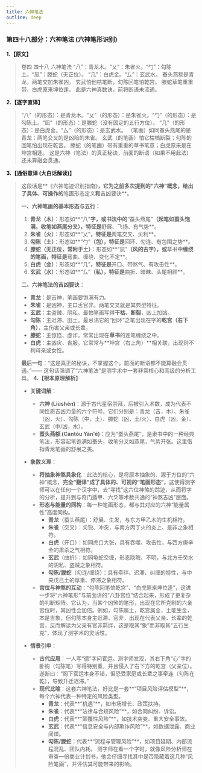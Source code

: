 ```yaml
---
title: 六神笔法
outline: deep
---
```

  
### **第四十八部分：六神笔法 (六神笔形识别)**

**1.【原文】**
> 卷四 四十八 六神笔法
> “八”：青龙木。“乂”：朱雀火。“勹”：勾陈土。“凨”：滕蛇（无正位）。
> “几”：白虎金。“厶”：玄武水。
> 蚕头燕额是青龙，两笔交加朱雀凶。
> 玄武怕他枯笔断，勾陈回笔怕乾宫。
> 滕蛇草笔重重带，白虎原来坤位逢。
> 此是六神真数诀，前将断语未流通。

**2.【逐字直译】**
> “八”（的形态）：是青龙木。“乂”（的形态）：是朱雀火。“勹”（的形态）：是勾陈土。“凨”（的形态）：是滕蛇（没有固定的五行方位）。
> “几”（的形态）：是白虎金。“厶”（的形态）：是玄武水。
> （笔画）如同蚕头燕尾的是青龙；两笔交叉的是凶险的朱雀。
> 玄武（的笔画）怕它枯槁断裂；勾陈的回笔怕出现在乾宫。
> 滕蛇（的笔画）带有重重的草书笔意；白虎原来是在坤宫相逢。
> 这是六神（笔法）的真正秘诀，前面的断语（如果不用此法）还未算融会贯通。

**3.【通俗意译 (大白话解读)】**
> 这段话是**《六神笔迹识别指南》**，它为之前多次提到的“六神”概念，给出了具体、可操作的**笔画形态定义**和**吉凶要诀**。
> 
> **一、六神笔画的基本形态与五行：**
> 
> 1.  **青龙（木）**：形态如**“八”**字，或书法中的**“蚕头燕尾”**（起笔如蚕头饱满，收笔如燕尾分叉），特征是**舒展、飞扬、有气势**。
> 2.  **朱雀（火）**：形态如**“乂”**，特征是**两笔交叉、尖利**。
> 3.  **勾陈（土）**：形态如**“勹”**（包），特征是**回环、勾连、有包围之势**。
> 4.  **滕蛇（无正位，常附于土）**：形态如**“凨”**（风的古字），或**草书**中缠绕的笔画，特征是**弯曲、缠绕、变化不定**。
> 5.  **白虎（金）**：形态如**“几”**，特征是**开口、带煞气、有攻击性**。
> 6.  **玄武（水）**：形态如**“厶”**（私），特征是**曲折、暗昧、头尾相顾**。
> 
> **二、六神笔法的吉凶要诀：**
> 
> *   **青龙**：是吉神，笔画要饱满有力。
> *   **朱雀**：是凶神，主口舌官非。两笔交叉就是其典型特征。
> *   **玄武**：主盗贼、阴私。最怕笔画写得**干枯、断裂**，凶上加凶。
> *   **勾陈**：主迟滞、田土。最忌讳它的“回环”之笔出现在字的**乾宫（右下角）**，主伤害父亲或长辈。
> *   **滕蛇**：主惊怪、虚诈。常常出现在**草书**的连笔缠绕之中。
> *   **白虎**：主凶灾、丧服。它常常与**坤宫（右上角）**相关联，出现则不利母亲或女性。
> 
> **最后一句**：“这是真正的秘诀，不掌握这个，前面的断语都不能算融会贯通。”—— 这句话强调了“六神笔法”是测字术中一套非常核心和高级的分析工具。
**4.【根本原理解析】**
> *   **关键词解**：
>     *   **六神 (Liùshén)**：源于古代星宿崇拜，后被引入术数，成为代表不同性质吉凶力量的六个符号。它们分别是：青龙（吉，木）、朱雀（凶，火）、勾陈（中，土）、滕蛇（凶，土/火）、白虎（凶，金）、玄武（中/凶，水）。
>     *   **蚕头燕额 (Cántóu Yàn'é)**：应为“蚕头燕尾”，是隶书中的一种经典笔法，形容起笔饱满如蚕头，收笔分叉如燕尾，气势开张。这里借指青龙笔画的舒展之美。
> 
> *   **象数义理**：
>     *   **将抽象神煞具象化**：此法的核心，是将原本抽象的、源于方位的“六神”概念，**完全“翻译”成了具体的、可视的“笔画形态”**。这使得测字师可以在任何一个汉字中，去“寻找”这六位神煞的踪迹，从而将字的分析，提升到与奇门遁甲、六爻等术数共通的“神煞吉凶”层面。
>     *   **形态与能量的同构**：每一种笔画形态，都与其对应的六神“能量属性”高度同构。
>         *   **青龙**（蚕头燕尾）：舒展、生发，与东方甲乙木的生机相符。
>         *   **朱雀**（交叉）：尖锐、冲突，与南方丙丁火的炎上、是非之象相符。
>         *   **白虎**（开口）：如同虎口大张，具有吞噬、攻击性，与西方庚辛金的肃杀之气相符。
>         *   **玄武**（曲折）：如同龟蛇交缠，形态隐晦、不明，与北方壬癸水的阴私、盗贼之象相符。
>         *   **勾陈/滕蛇**（勾连/缠绕）：具有牵绊、迟滞、纠缠的特性，与中央戊己土的厚重、停滞之象相符。
>     *   **宫位与神煞的互动**：“勾陈回笔怕乾宫”、“白虎原来坤位逢”，这进一步将“六神笔形”与前面讲的“八卦宫位”结合起来，形成了更复杂的判断矩阵。它认为，当某个凶煞的笔形，出现在它所克制的六亲宫位时，其凶性会加倍。例如，勾陈属土，乾宫属金，土能生金，本是吉象，但勾陈本身主迟滞、官非，出现在代表父亲、长辈的乾宫，反而解读为父亲有官非羁绊，这是取其“象”而非取其“五行生克”，体现了测字术的灵活性。
> 
> *   **情景引申**：
>     *   **古代应用**：一人写“德”字问官运。测字师发现，其右下角“心”字的卧钩（勾陈笔）写得特别重，并且侵入了右下方的乾宫（父亲位）。遂断曰：“阁下官运本身不错，但恐受家庭或长辈之事牵连（勾陈在乾），导致升迁迟滞。”
>     *   **现代比喻**：这套六神笔法，好比是一套**“项目风险评估模型”**，每个六神代表一种特定的风险类型。
>         *   **青龙**：代表**“机遇”**，如市场增长、政策扶持。
>         *   **朱雀**：代表**“法律与合规风险”**，如合同纠纷、诉讼。
>         *   **白虎**：代表**“颠覆性风险”**，如技术突变、重大安全事故。
>         *   **玄武**：代表**“信息安全与内部欺诈风险”**，如数据泄露、商业间谍。
>         *   **勾陈/滕蛇**：代表**“流程与管理风险”**，如项目延期、内部流程混乱、团队内耗。
>         测字师在看一个字时，就像风险分析师在审查一份商业计划书，他会仔细寻找其中是否隐藏着这几种“风险笔画”，并评估其可能带来的影响。
